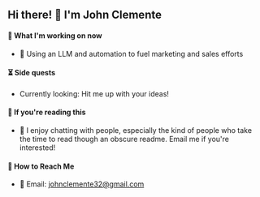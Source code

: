 ## Hi there! 👋 I'm John Clemente

#### 👷 What I'm working on now
- 🧠 Using an LLM and automation to fuel marketing and sales efforts

#### ⏳ Side quests
- Currently looking: Hit me up with your ideas!

#### 👊 If you're reading this
- 💬 I enjoy chatting with people, especially the kind of people who take the time to read though an obscure readme. Email me if you're interested!

#### 📡 How to Reach Me
- 📧 Email: [johnclemente32@gmail.com](mailto:johnclemente32@gmail.com)

